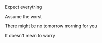 ---
---


Expect everything

Assume the worst

There might be no tomorrow morning for you 

It doesn't mean to worry 

